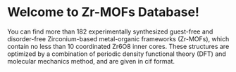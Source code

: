 # Welcome to Zr-MOFs Database!
You can find more than 182 experimentally synthesized guest-free and disorder-free Zirconium-based metal-organic frameworks (Zr-MOFs), which contain no less than 10 coordinated Zr6O8 inner cores. These structures are optimized by a combination of periodic density functional theory (DFT) and molecular mechanics method, and are given in cif format.
